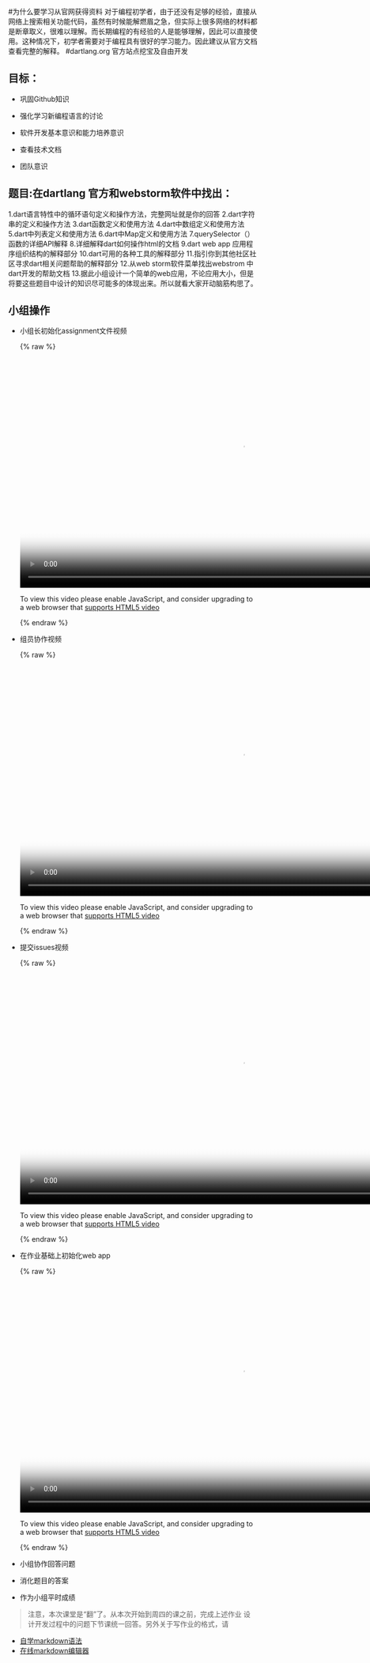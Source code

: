 #为什么要学习从官网获得资料
对于编程初学者，由于还没有足够的经验，直接从网络上搜索相关功能代码，虽然有时候能解燃眉之急，但实际上很多网络的材料都是断章取义，很难以理解。而长期编程的有经验的人是能够理解，因此可以直接使用。这种情况下，初学者需要对于编程具有很好的学习能力。因此建议从官方文档查看完整的解释。
#dartlang.org 官方站点挖宝及自由开发

## 目标：

- 巩固Github知识

- 强化学习新编程语言的讨论

- 软件开发基本意识和能力培养意识

- 查看技术文档

- 团队意识

## 题目:在dartlang 官方和webstorm软件中找出：

1.dart语言特性中的循环语句定义和操作方法，完整网址就是你的回答
2.dart字符串的定义和操作方法
3.dart函数定义和使用方法
4.dart中数组定义和使用方法
5.dart中列表定义和使用方法
6.dart中Map定义和使用方法
7.querySelector（）函数的详细API解释
8.详细解释dart如何操作html的文档
9.dart web app 应用程序组织结构的解释部分
10.dart可用的各种工具的解释部分
11.指引你到其他社区社区寻求dart相关问题帮助的解释部分
12.从web storm软件菜单找出webstrom 中dart开发的帮助文档
13.据此小组设计一个简单的web应用，不论应用大小，但是将要这些题目中设计的知识尽可能多的体现出来。所以就看大家开动脑筋构思了。





## 小组操作

- 小组长初始化assignment文件视频

 
	{% raw %}
	 <video id="my-video" class="video-js" controls preload="auto" width="896" height="480"
	 poster="MY_VIDEO_POSTER.jpg" data-setup="{}">
	 <source src="http://odsyciu9w.bkt.clouddn.com/initassignment.mp4" type='video/mp4'>
	 <p class="vjs-no-js">
	 To view this video please enable JavaScript, and consider upgrading to a web browser that
	 <a href="http://videojs.com/html5-video-support/" target="_blank">supports HTML5 video</a>
	 </p>
	 </video>
	{% endraw %}   

- 组员协作视频  

	{% raw %}
	 <video id="my-video" class="video-js" controls preload="auto" width="896" height="480"
	 poster="MY_VIDEO_POSTER.jpg" data-setup="{}">
	 <source src="http://odsyciu9w.bkt.clouddn.com/do_assignment2.mp4" type='video/mp4'>
	 <p class="vjs-no-js">
	 To view this video please enable JavaScript, and consider upgrading to a web browser that
	 <a href="http://videojs.com/html5-video-support/" target="_blank">supports HTML5 video</a>
	 </p>
	 </video>
	{% endraw %}

- 提交issues视频  

	{% raw %}
	 <video id="my-video" class="video-js" controls preload="auto" width="896" height="480"
	 poster="MY_VIDEO_POSTER.jpg" data-setup="{}">
	 <source src="http://odsyciu9w.bkt.clouddn.com/issue.mp4" type='video/mp4'>
	 <p class="vjs-no-js">
	 To view this video please enable JavaScript, and consider upgrading to a web browser that
	 <a href="http://videojs.com/html5-video-support/" target="_blank">supports HTML5 video</a>
	 </p>
	 </video>
	{% endraw %}

- 在作业基础上初始化web app  


	{% raw %} 
	<video id="my-video" class="video-js" controls preload="auto" width="896" height="480" poster="MY_VIDEO_POSTER.jpg" data-setup="{}"> <source src="http://odsyciu9w.bkt.clouddn.com/initwebapp.mp4" type='video/mp4'> <p class="vjs-no-js"> To view this video please enable JavaScript, and consider upgrading to a web browser that <a href="http://videojs.com/html5-video-support/" target="_blank">supports HTML5 video</a> </p> </video>
	{% endraw %}	

 - 小组协作回答问题
 - 消化题目的答案
 - 作为小组平时成绩

>注意，本次课堂是“翻”了。从本次开始到周四的课之前，完成上述作业
>设计开发过程中的问题下节课统一回答。另外关于写作业的格式，请
- [自学markdown语法](http://www.yaosansi.com/post/markdown-on-github/#5-_GitHub%E6%89%A9%E5%B1%95%E8%AF%AD%E6%B3%95)  
- [在线markdown编辑器](https://stackedit.io/editor#)























